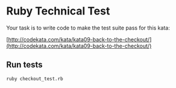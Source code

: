 # Ruby Technical Test

Your task is to write code to make the test suite pass for this kata:

[http://codekata.com/kata/kata09-back-to-the-checkout/](http://codekata.com/kata/kata09-back-to-the-checkout/)

## Run tests

```bash
ruby checkout_test.rb
```
